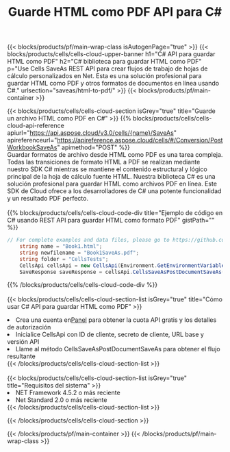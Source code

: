 ﻿---
title:  Guarde HTML como PDF API para C#
description:  API y SDK en la nube para Microsoft Excel y OpenOffice Calc. Convierta la hoja de cálculo a otro archivo de formato.
url: /es/net/saveas/html-to-pdf/
---
{{< blocks/products/pf/main-wrap-class isAutogenPage="true" >}}
{{< blocks/products/cells/cells-cloud-upper-banner h1="C# API para guardar HTML como PDF" h2="C# biblioteca para guardar HTML como PDF" p="Use Cells SaveAs REST API para crear flujos de trabajo de hojas de cálculo personalizados en Net. Esta es una solución profesional para guardar HTML como PDF y otros formatos de documentos en línea usando C#." urlsection="saveas/html-to-pdf/" >}}
{{< blocks/products/pf/main-container >}}

{{< blocks/products/cells/cells-cloud-section isGrey="true" title="Guarde un archivo HTML como PDF en C#" >}}
{{% blocks/products/cells/cells-cloud-api-reference apiurl="https://api.aspose.cloud/v3.0/cells/{name}/SaveAs" apireferenceurl="https://apireference.aspose.cloud/cells/#/Conversion/PostWorkbookSaveAs" apimethod="POST" %}}
<br/>
Guardar formatos de archivo desde HTML como PDF es una tarea compleja. Todas las transiciones de formato HTML a PDF se realizan mediante nuestro SDK C# mientras se mantiene el contenido estructural y lógico principal de la hoja de cálculo fuente HTML. Nuestra biblioteca C# es una solución profesional para guardar HTML como archivos PDF en línea. Este SDK de Cloud ofrece a los desarrolladores de C# una potente funcionalidad y un resultado PDF perfecto.
<br/>
<br/>
{{% blocks/products/cells/cells-cloud-code-div title="Ejemplo de código en C# usando REST API para guardar HTML como formato PDF" gistPath="" %}}
  
```cs
// For complete examples and data files, please go to https://github.com/aspose-cells-cloud/aspose-cells-cloud-dotnet/
    string name = "Book1.html";
    string newfilename = "Book1SaveAs.pdf";
    string folder = "CellsTests";
    CellsApi cellsApi = new CellsApi(Environment.GetEnvironmentVariable("ProductClientId"), Environment.GetEnvironmentVariable("ProductClientSecret"));
    SaveResponse saveResponse = cellsApi.CellsSaveAsPostDocumentSaveAs(name, null, newfilename, null,null,folder);
```
  
{{% /blocks/products/cells/cells-cloud-code-div %}}
<br/>
<br/>
{{< blocks/products/cells/cells-cloud-section-list isGrey="true" title="Cómo usar C# API para guardar HTML como PDF" >}}
<li> Crea una cuenta en<a href="https://dashboard.aspose.cloud/">Panel</a> para obtener la cuota API gratis y los detalles de autorización</li>
<li>Inicialice CellsApi con ID de cliente, secreto de cliente, URL base y versión API</li>
<li>Llame al método CellsSaveAsPostDocumentSaveAs para obtener el flujo resultante</li>
{{< /blocks/products/cells/cells-cloud-section-list >}}
<br/>
<br/>
{{< blocks/products/cells/cells-cloud-section-list isGrey="true" title="Requisitos del sistema" >}}
<li>NET Framework 4.5.2 o más reciente</li>
<li>Net Standard 2.0 o más reciente</li>
{{< /blocks/products/cells/cells-cloud-section-list >}}

{{< /blocks/products/cells/cells-cloud-section >}}

{{< /blocks/products/pf/main-container >}}
{{< /blocks/products/pf/main-wrap-class >}}
